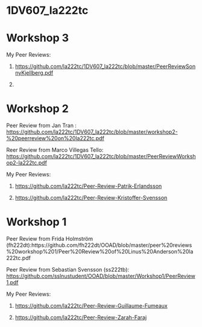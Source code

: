 # 1DV607_la222tc
<h1>Workshop 3</h1>
My Peer Reviews:

1. https://github.com/la222tc/1DV607_la222tc/blob/master/PeerReviewSonnyKjellberg.pdf

2. 

<h1>Workshop 2</h1>

Peer Review from Jan Tran : https://github.com/la222tc/1DV607_la222tc/blob/master/workshop2-%20peerreview%20on%20la222tc.pdf

Reer Review from Marco Villegas Tello: https://github.com/la222tc/1DV607_la222tc/blob/master/PeerReviewWorkshop2-la222tc.pdf

My Peer Reviews:

1. https://github.com/la222tc/Peer-Review-Patrik-Erlandsson

2. https://github.com/la222tc/Peer-Review-Kristoffer-Svensson


<h1>Workshop 1</h1>
Peer Review from Frida Holmström (fh222dt):https://github.com/fh222dt/OOAD/blob/master/peer%20reviews%20workshop%201/Peer%20Review%20of%20Linus%20Anderson%20la222tc.pdf

Peer Review from Sebastian Svensson (ss222tb): https://github.com/sslnustudent/OOAD/blob/master/Workshop1/PeerReview1.pdf


My Peer Reviews:

1. https://github.com/la222tc/Peer-Review-Guillaume-Fumeaux

2. https://github.com/la222tc/Peer-Review-Zarah-Faraj
